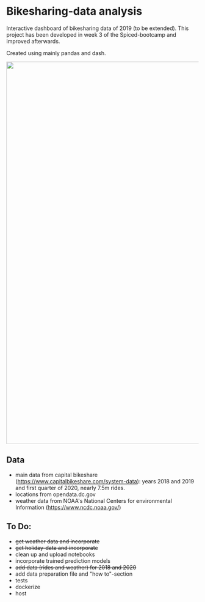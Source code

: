 # Bikesharing-data analysis

Interactive dashboard of bikesharing data of 2019 (to be extended).
This project has been developed in week 3 of the Spiced-bootcamp and improved afterwards.

Created using mainly pandas and dash.

<img src="dashboard.gif" width="1000"/>


## Data
- main data from capital bikeshare (https://www.capitalbikeshare.com/system-data): years 2018 and 2019 and first quarter of 2020, nearly 7.5m rides.
- locations from opendata.dc.gov
- weather data from NOAA's National Centers for environmental Information (https://www.ncdc.noaa.gov/)


## To Do:
- ~~get weather data and incorporate~~
- ~~get holiday-data and incorporate~~
- clean up and upload notebooks
- incorporate trained prediction models
- ~~add data (rides and weather) for 2018 and 2020~~
- add data preparation file and "how to"-section
- tests
- dockerize
- host
